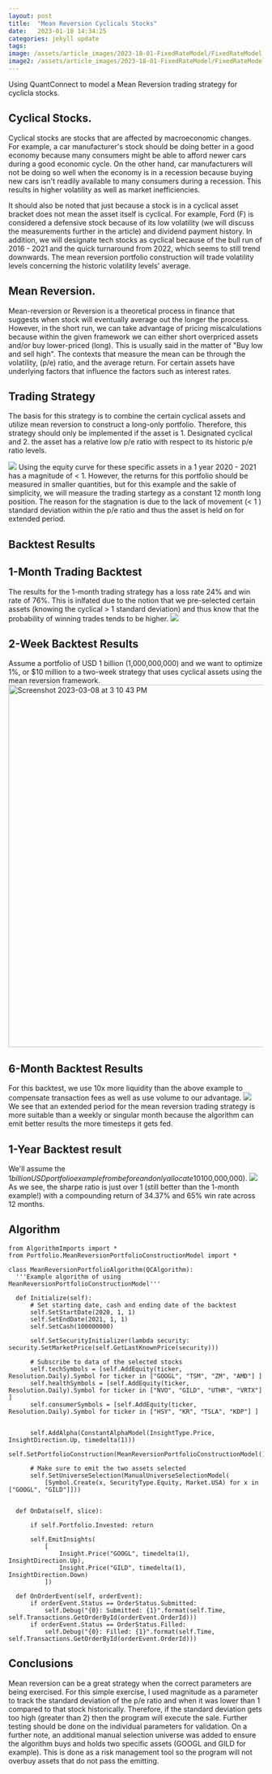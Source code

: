 ```yaml
---
layout: post
title:  "Mean Reversion Cyclicals Stocks"
date:   2023-01-18 14:34:25
categories: jekyll update
tags: 
image: /assets/article_images/2023-18-01-FixedRateModel/FixedRateModel.jpg
image2: /assets/article_images/2023-18-01-FixedRateModel/FixedRateModel-mobile.jpg
---
```

Using QuantConnect to model a Mean Reversion trading strategy for cyclicla stocks.

## Cyclical Stocks.
Cyclical stocks are stocks that are affected by macroeconomic changes. For example, a car manufacturer's stock should be doing better in a good economy because many consumers might be able to afford newer cars during a good economic cycle. On the other hand, car manufacturers will not be doing so well when the economy is in a recession because buying new cars isn't readily available to many consumers during a recession. This results in higher volatility as well as market inefficiencies. 

It should also be noted that just because a stock is in a cyclical asset bracket does not mean the asset itself is cyclical. For example, Ford (F) is considered a defensive stock because of its low volatility (we will discuss the measurements further in the article) and dividend payment history. In addition, we will designate tech stocks as cyclical because of the bull run of 2016 - 2021 and the quick turnaround from 2022, which seems to still trend downwards. The mean reversion portfolio construction will trade volatility levels concerning the historic volatility levels' average.

## Mean Reversion.
Mean-reversion or Reversion is a theoretical process in finance that suggests when stock will eventually average out the longer the process. However, in the short run, we can take advantage of pricing miscalculations because within the given framework we can either short overpriced assets and/or buy lower-priced (long). This is usually said in the matter of "Buy low and sell high". The contexts that measure the mean can be through the volatility, (p/e) ratio, and the average return. For certain assets have underlying factors that influence the factors such as interest rates. 

## Trading Strategy
The basis for this strategy is to combine the certain cyclical assets and utilize mean reversion to construct a long-only portfolio. Therefore, this strategy should only be implemented if the asset is 1. Designated cyclical and 2. the asset has a relative low p/e ratio with respect to its historic p/e ratio levels.

![](https://user-images.githubusercontent.com/75659218/223863587-e7793a6c-8499-45d2-bef8-d63760073f04.png)
Using the equity curve for these specific assets in a 1 year 2020 - 2021 has a magnitude of < 1. However, the returns for this portfolio should be measured in smaller quantities, but for this example and the sakle of simplicity, we will measure the trading startegy as a constant 12 month long position. The reason for the stagnation is due to the lack of movement (< 1 ) standard deviation within the p/e ratio and thus the asset is held on for extended period.

## Backtest Results 

## 1-Month Trading Backtest
The results for the 1-month trading strategy has a loss rate 24% and win rate of 76%. This is inlfated due to the notion that we pre-selected certain assets (knowing the cyclical > 1 standard deviation) and thus know that the probability of winning trades tends to be higher. 
![](https://user-images.githubusercontent.com/75659218/223870578-bf2c4eac-a5c4-4619-bef0-98499d6a6d67.png)

## 2-Week Backtest Results
Assume a portfolio of USD 1 billion (1,000,000,000) and we want to optimize 1%, or $10 million to a two-week strategy that uses cyclical assets using the mean reversion framework.
<img width="715" alt="Screenshot 2023-03-08 at 3 10 43 PM" src="https://user-images.githubusercontent.com/75659218/223873447-b59b94de-fdc9-451f-b71e-de1caa103532.png">

## 6-Month Backtest Results
For this backtest, we use 10x more liquidity than the above example to compensate transaction fees as well as use volume to our advantage. 
![](https://user-images.githubusercontent.com/75659218/223874500-2008e477-b36f-477b-8bc8-3cf35775b30b.png)
We see that an extended period for the mean reversion trading strategy is more suitable than a weekly or singular month because the algorithm can emit better results the more timesteps it gets fed. 

## 1-Year Backtest result
We'll assume the $1 billion USD portfolio example from before and only allocate 10% of the portfolio to this strategy ($100,000,000). 
![](https://user-images.githubusercontent.com/75659218/223875940-5b6bf96a-8adf-4d3d-b1d9-fd3442043179.png)
As we see, the sharpe ratio is just over 1 (still better than the 1-month example!) with a compounding return of 34.37% and 65% win rate across 12 months.

## Algorithm

    from AlgorithmImports import *
    from Portfolio.MeanReversionPortfolioConstructionModel import *

    class MeanReversionPortfolioAlgorithm(QCAlgorithm):
      '''Example algorithm of using MeanReversionPortfolioConstructionModel'''

      def Initialize(self):
          # Set starting date, cash and ending date of the backtest
          self.SetStartDate(2020, 1, 1)
          self.SetEndDate(2021, 1, 1)
          self.SetCash(100000000)

          self.SetSecurityInitializer(lambda security: security.SetMarketPrice(self.GetLastKnownPrice(security)))

          # Subscribe to data of the selected stocks
          self.techSymbols = [self.AddEquity(ticker, Resolution.Daily).Symbol for ticker in ["GOOGL", "TSM", "ZM", "AMD"] ]
          self.healthSymbols = [self.AddEquity(ticker, Resolution.Daily).Symbol for ticker in ["NVO", "GILD", "UTHR", "VRTX"] ]
          self.consumerSymbols = [self.AddEquity(ticker, Resolution.Daily).Symbol for ticker in ["HSY", "KR", "TSLA", "KDP"] ]


          self.AddAlpha(ConstantAlphaModel(InsightType.Price, InsightDirection.Up, timedelta(1)))
          self.SetPortfolioConstruction(MeanReversionPortfolioConstructionModel())

          # Make sure to emit the two assets selected
          self.SetUniverseSelection(ManualUniverseSelectionModel(
              [Symbol.Create(x, SecurityType.Equity, Market.USA) for x in ["GOOGL", "GILD"]]))


      def OnData(self, slice):

          if self.Portfolio.Invested: return

          self.EmitInsights(
              [
                  Insight.Price("GOOGL", timedelta(1), InsightDirection.Up),
                  Insight.Price("GILD", timedelta(1), InsightDirection.Down)
              ])

      def OnOrderEvent(self, orderEvent):
          if orderEvent.Status == OrderStatus.Submitted:
              self.Debug("{0}: Submitted: {1}".format(self.Time, self.Transactions.GetOrderById(orderEvent.OrderId)))
          if orderEvent.Status == OrderStatus.Filled:
              self.Debug("{0}: Filled: {1}".format(self.Time, self.Transactions.GetOrderById(orderEvent.OrderId)))

## Conclusions
Mean reversion can be a great strategy when the correct parameters are being exercised. For this simple exercise, I used magnitude as a parameter to track the standard deviation of the p/e ratio and when it was lower than 1 compared to that stock historically. Therefore, if the standard deviation gets too high (greater than 2) then the program will execute the sale. Further testing should be done on the individual parameters for validation. On a further note, an additional manual selection universe was added to ensure the algorithm buys and holds two specific assets (GOOGL and GILD for example). This is done as a risk management tool so the program will not overbuy assets that do not pass the emitting. 





















